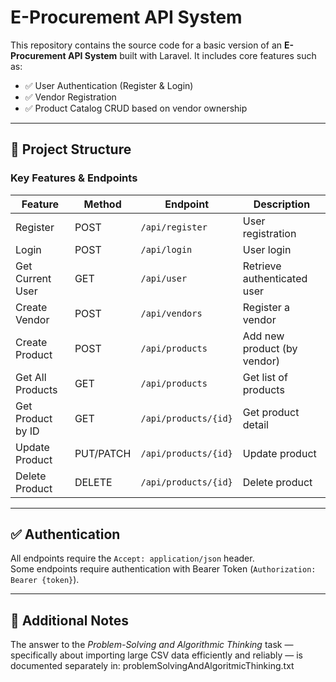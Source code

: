 # E-Procurement API System

This repository contains the source code for a basic version of an **E-Procurement API System** built with Laravel. It includes core features such as:

- ✅ User Authentication (Register & Login)
- ✅ Vendor Registration
- ✅ Product Catalog CRUD based on vendor ownership

---

## 📁 Project Structure

### Key Features & Endpoints

| Feature              | Method     | Endpoint                     | Description                      |
|----------------------|------------|------------------------------|----------------------------------|
| Register             | POST       | `/api/register`             | User registration                |
| Login                | POST       | `/api/login`                | User login                       |
| Get Current User     | GET        | `/api/user`                 | Retrieve authenticated user      |
| Create Vendor        | POST       | `/api/vendors`              | Register a vendor                |
| Create Product       | POST       | `/api/products`             | Add new product (by vendor)      |
| Get All Products     | GET        | `/api/products`             | Get list of products             |
| Get Product by ID    | GET        | `/api/products/{id}`        | Get product detail               |
| Update Product       | PUT/PATCH  | `/api/products/{id}`        | Update product                   |
| Delete Product       | DELETE     | `/api/products/{id}`        | Delete product                   |

---

## ✅ Authentication

All endpoints require the `Accept: application/json` header.  
Some endpoints require authentication with Bearer Token (`Authorization: Bearer {token}`).

---

## 📄 Additional Notes

The answer to the *Problem-Solving and Algorithmic Thinking* task — specifically about importing large CSV data efficiently and reliably — is documented separately in: problemSolvingAndAlgoritmicThinking.txt

